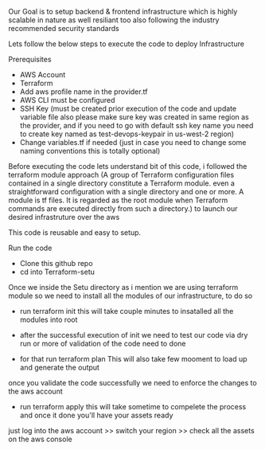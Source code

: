 Our Goal is to setup backend & frontend infrastructure which is highly scalable in nature as well resiliant too also following the industry recommended security standards

Lets follow the below steps to execute the code to deploy Infrastructure 

Prerequisites 
- AWS Account 
- Terraform 
- Add aws profile name in the provider.tf
- AWS CLI must be configured 
- SSH Key (must be created prior execution of the code and update variable file also please make sure key was created in same region as the provider, and if you need to go with default ssh key name you need to create key named as test-devops-keypair in us-west-2 region)
- Change variables.tf if needed (just in case you need to change some naming conventions this is totally optional)

Before executing the code lets understand bit of this code, i followed the terraform module approach (A group of Terraform configuration files contained in a single directory constitute a Terraform module. even a straightforward configuration with a single directory and one or more. A module is tf files. It is regarded as the root module when Terraform commands are executed directly from such a directory.) to launch our desired infrastruture over the aws 

This code is reusable and easy to setup.


Run the code 

- Clone this github repo
- cd into Terraform-setu

Once we inside the Setu directory as i mention we are using terraform module so we need to install all the modules of our infrastructure, to do so

- run terraform init
this will take couple minutes to insatalled all the modules into root 

- after the successful execution of init we need to test our code via dry run or more of validation of the code need to done 

- for that run terraform plan 
This will also take few mooment to load up and generate the output

once you validate the code successfully we need to enforce the changes to the aws account 
- run terraform apply 
this will take sometime to compelete the process and once it done you'll have your assets ready 

just log into the aws account >> switch your region >> check all the assets on the aws console








